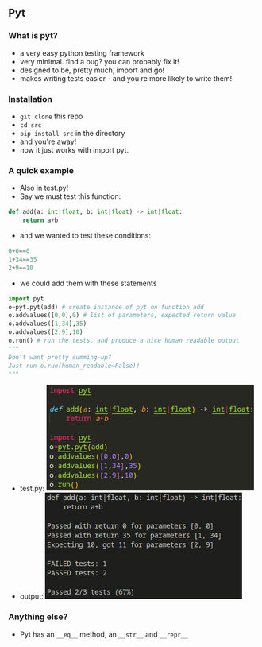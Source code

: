 ## Pyt
### What is pyt?
- a very easy python testing framework
- very minimal. find a bug? you can probably fix it!
- designed to be, pretty much, import and go!
- makes writing tests easier - and you re more likely to write them!
### Installation
- `git clone` this repo
- `cd src`
- `pip install src` in the directory
- and you're away!
- now it just works with import pyt.
### A quick example
- Also in test.py!
- Say we must test this function:
```py
def add(a: int|float, b: int|float) -> int|float:
    return a+b
```
- and we wanted to test these conditions:
```py
0+0==0
1+34==35
2+9==10
```
- we could add them with these statements
```py
import pyt
o=pyt.pyt(add) # create instance of pyt on function add
o.addvalues([0,0],0) # list of parameters, expected return value
o.addvalues([1,34],35) 
o.addvalues([2,9],10)
o.run() # run the tests, and produce a nice human readable output 
"""
Don't want pretty summing-up?
Just run o.run(human_readable=False)!
"""
```

- test.py:
![contents of test.py](img/test.py.png)
- output:
![output of test.py](img/test.py.output.png)
### Anything else?
- Pyt has an `__eq__` method, an `__str__` and `__repr__`
